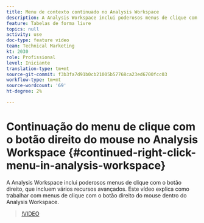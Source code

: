 ```yaml
---
title: Menu de contexto continuado no Analysis Workspace
description: A Analysis Workspace inclui poderosos menus de clique com o botão direito, que incluem vários recursos avançados. Este vídeo explica como trabalhar com menus de clique com o botão direito do mouse dentro do Analysis Workspace.
feature: Tabelas de forma livre
topics: null
activity: use
doc-type: feature video
team: Technical Marketing
kt: 2030
role: Profissional
level: Iniciante
translation-type: tm+mt
source-git-commit: f3b3fa7d91b0cb21005b57768ca23ed6700fcc03
workflow-type: tm+mt
source-wordcount: '69'
ht-degree: 2%

---
```



# Continuação do menu de clique com o botão direito do mouse no Analysis Workspace {#continued-right-click-menu-in-analysis-workspace}

A Analysis Workspace inclui poderosos menus de clique com o botão direito, que incluem vários recursos avançados. Este vídeo explica como trabalhar com menus de clique com o botão direito do mouse dentro do Analysis Workspace.

>[!VIDEO](https://video.tv.adobe.com/v/23982/?quality=12)
